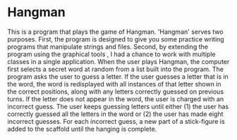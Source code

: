 # Hangman
This is a program that plays the game of Hangman. 'Hangman' serves two purposes. First, the program is designed to give you some practice writing programs that manipulate strings and files. Second, by extending the program using the graphical tools , I had a chance to work with multiple classes in a single
application.
When the user plays Hangman, the computer first selects a secret word at random from a list built into the program. The program asks the user to guess a letter. If the user guesses a letter that is in the word, the word is redisplayed with all instances of that letter shown in the correct positions, along with any letters correctly guessed on previous turns. If the letter does not appear in the word, the user is charged with an incorrect guess. The user keeps guessing letters until either (1) the user has correctly guessed all the letters in the word or (2) the user has made eight incorrect guesses. For each incorrect guess, a new part of a stick-figure is added to the scaffold until the hanging is complete. 
